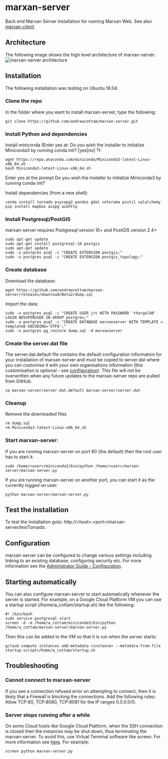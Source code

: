 # marxan-server
Back end Marxan Server installation for running Marxan Web. See also [marxan-client](https://github.com/marxanweb/marxan-client).

## Architecture
The following image shows the high level architecture of marxan-server. 
![marxan-server architecture](https://raw.githubusercontent.com/marxanweb/general/master/documentation/images/architecture.png)  

## Installation
The following installation was testing on Ubuntu 18.04.     

### Clone the repo  
In the folder where you want to install marxan-server, type the following:
```
git clone https://github.com/andrewcottam/marxan-server.git
```

### Install Python and dependencies
Install miniconda (Enter yes at: Do you wish the installer to initialize Miniconda3 by running conda init? [yes|no] ?):  
```
wget https://repo.anaconda.com/miniconda/Miniconda3-latest-Linux-x86_64.sh  
bash Miniconda3-latest-Linux-x86_64.sh  
```  
Enter yes at the prompt Do you wish the installer to initialize Miniconda3 by running conda init?  

Install dependencies (from a new shell):  
```  
conda install tornado psycopg2 pandas gdal colorama psutil sqlalchemy    
pip install mapbox aiopg aiohttp     
```  

### Install Postgresql/PostGIS
marxan-server requires Postgresql version 10+ and PostGIS version 2.4+  
```
sudo apt-get update  
sudo apt-get install postgresql-10 postgis 
sudo apt-get update  
sudo -u postgres psql -c "CREATE EXTENSION postgis;"
sudo -u postgres psql -c "CREATE EXTENSION postgis_topology;"
```  

### Create database  
Download the database:  
```
wget https://github.com/andrewcottam/marxan-server/releases/download/Beta2/dump.sql
```

Import the data:
```  
sudo -u postgres psql -c "CREATE USER jrc WITH PASSWORD 'thargal88' LOGIN NOSUPERUSER IN GROUP postgres;"
sudo -u postgres psql -c "CREATE DATABASE marxanserver WITH TEMPLATE = template0 ENCODING='UTF8';"
sudo -u postgres pg_restore dump.sql -d marxanserver
```

### Create the server.dat file
The server.dat.default file contains the default configuration information for your installation of marxan-server and must be copied to server.dat where you can customise it with your own organisations information (this customisation is optional - see [configuration](#configuration)). This file will not be overwritten when any future updates to the marxan-server repo are pulled from GitHub. 
```
cp marxan-server/server.dat.default marxan-server/server.dat
```

### Cleanup
Remove the downloaded files  
```
rm dump.sql   
rm Miniconda3-latest-Linux-x86_64.sh   
```  

### Start marxan-server:
If you are running marxan-server on port 80 (the default) then the root user has to start it:
```
sudo /home/<user>/miniconda3/bin/python /home/<user>/marxan-server/marxan-server.py  
```  
If you are running marxan-server on another port, you can start it as the currently logged on user:
```
python marxan-server/marxan-server.py
```  

## Test the installation
To test the installation goto: http://\<host\>:\<port\>/marxan-server/testTornado.  
  
## Configuration  
marxan-server can be configured to change various settings including linking to an existing database, configuring security etc. For more information see the [Administrator Guide - Configuration](https://andrewcottam.github.io/marxan-web/documentation/docs_admin.html#configuration).  

## Starting automatically

You can also configure marxan-server to start automatically whenever the server is started. For example, on a Google Cloud Platform VM you can use a startup script (/home/a_cottam/startup.sh) like the following:

```
#! /bin/bash
sudo service postgresql start
screen -d -m /home/a_cottam/miniconda3/bin/python /home/a_cottam/marxan-server/marxan-server.py
```

Then this can be added to the VM so that it is run when the server starts:

```
gcloud compute instances add-metadata <instance> --metadata-from-file startup-script=/home/a_cottam/startup.sh
```

## Troubleshooting
### Cannot connect to marxan-server
If you see a connection refused error on attempting to connect, then it is likely that a Firewall is blocking the connections. Add the following rules: Allow TCP:80, TCP:8080, TCP:8081 for the IP ranges 0.0.0.0/0. 

### Server stops running after a while
On some Cloud hosts like Google Cloud Platform, when the SSH connection is closed then the instances may be shut down, thus terminating the marxan-server. To avoid this, use Virtual Terminal software like screen. For more information see [here](https://www.tecmint.com/keep-remote-ssh-sessions-running-after-disconnection/).  For example:  

```
screen python marxan-server.py
```
